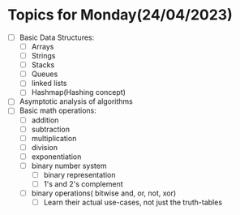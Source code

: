 # Topics for Monday(24/04/2023)
- [ ] Basic Data Structures: 
	- [ ] Arrays
	- [ ] Strings
	- [ ] Stacks
	- [ ] Queues
	- [ ] linked lists
	- [ ] Hashmap(Hashing concept)
- [ ] Asymptotic analysis of algorithms
- [ ] Basic math operations:
	- [ ] addition
	- [ ] subtraction
	- [ ] multiplication
	- [ ] division
	- [ ] exponentiation
	- [ ] binary number system
		- [ ] binary representation
		- [ ] 1's and 2's complement
	- [ ] binary operations( bitwise and, or, not, xor)
		- [ ] Learn their actual use-cases, not just the truth-tables